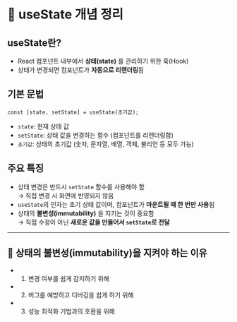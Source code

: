 # 🧠 useState 개념 정리

## useState란?

- React 컴포넌트 내부에서 **상태(state)** 를 관리하기 위한 훅(Hook)
- 상태가 변경되면 컴포넌트가 **자동으로 리렌더링**됨

## 기본 문법

`const [state, setState] = useState(초기값);`

- `state`: 현재 상태 값
- `setState`: 상태 값을 변경하는 함수 (컴포넌트를 리렌더링함)
- `초기값`: 상태의 초기값 (숫자, 문자열, 배열, 객체, 불리언 등 모두 가능)

## 주요 특징

- 상태 변경은 반드시 `setState` 함수를 사용해야 함  
  → 직접 변경 시 화면에 반영되지 않음
- `useState`의 인자는 초기 상태 값이며, 컴포넌트가 **마운트될 때 한 번만 사용**됨
- 상태의 **불변성(immutability)** 을 지키는 것이 중요함  
  → 직접 수정이 아닌 **새로운 값을 만들어서 `setState`로 전달**

---

## 📌 상태의 불변성(immutability)을 지켜야 하는 이유

- 1. 변경 여부를 쉽게 감지하기 위해
- 2. 버그를 예방하고 디버깅을 쉽게 하기 위해
- 3. 성능 최적화 기법과의 호환을 위해
